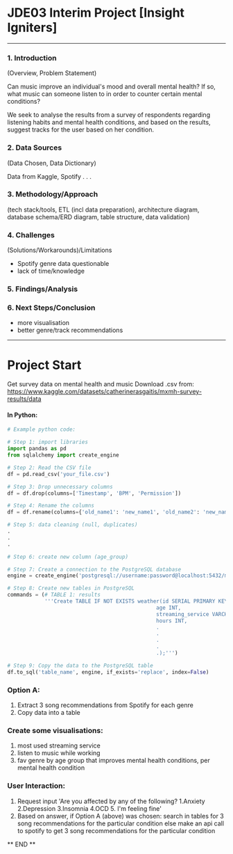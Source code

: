 # JDE03 Interim Project [Insight Igniters]

*****************

### 1. Introduction 
(Overview, Problem Statement)

Can music improve an individual's mood and overall mental health? If so, what music can someone listen to in order to counter certain mental conditions?

We seek to analyse the results from a survey of respondents regarding listening habits and mental health conditions, and based on the results, suggest tracks for the user based on her condition.

### 2. Data Sources
(Data Chosen, Data Dictionary)

Data from Kaggle, Spotify
.
.
.

### 3. Methodology/Approach 
(tech stack/tools, ETL (incl data preparation), architecture diagram, database schema/ERD diagram, table structure, data validation)

### 4. Challenges
(Solutions/Workarounds)/Limitations

- Spotify genre data questionable
- lack of time/knowledge

### 5. Findings/Analysis

### 6. Next Steps/Conclusion
- more visualisation
- better genre/track recommendations

******************

# Project Start
Get survey data on mental health and music
Download .csv from:
https://www.kaggle.com/datasets/catherinerasgaitis/mxmh-survey-results/data

#### In Python:


```python
# Example python code:

# Step 1: import libraries
import pandas as pd
from sqlalchemy import create_engine

# Step 2: Read the CSV file
df = pd.read_csv('your_file.csv')

# Step 3: Drop unnecessary columns
df = df.drop(columns=['Timestamp', 'BPM', 'Permission'])

# Step 4: Rename the columns
df = df.rename(columns={'old_name1': 'new_name1', 'old_name2': 'new_name2'})

# Step 5: data cleaning (null, duplicates)
.
.
.

# Step 6: create new column (age_group) 

# Step 7: Create a connection to the PostgreSQL database
engine = create_engine('postgresql://username:password@localhost:5432/mydatabase')

# Step 8: Create new tables in PostgreSQL
commands = (# TABLE 1: results
            '''Create TABLE IF NOT EXISTS weather(id SERIAL PRIMARY KEY,
                                                age INT,
                                                streaming_service VARCHAR,
                                                hours INT,
                                                .
                                                .
                                                .
                                                .
                                                .);''')

# Step 9: Copy the data to the PostgreSQL table
df.to_sql('table_name', engine, if_exists='replace', index=False)
```

### Option A:

1. Extract 3 song recommendations from Spotify for each genre
2. Copy data into a table

### Create some visualisations:

1. most used streaming service
2. listen to music while working
3. fav genre by age group that improves mental health conditions, per mental health condition

### User Interaction:

1. Request input 'Are you affected by any of the following? 1.Anxiety 2.Depression 3.Insomnia 4.OCD 5. I'm feeling fine'
2. Based on answer, 
    if Option A (above) was chosen:
        search in tables for 3 song recommendations for the particular condition
    else 
        make an api call to spotify to get 3 song recommendations for the particular condition

** END **
